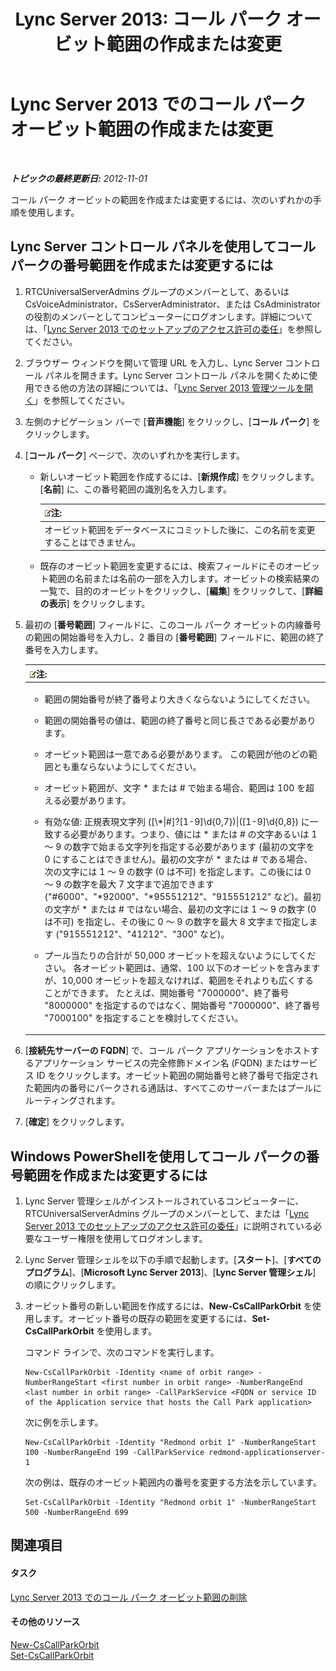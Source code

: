 ﻿---
title: 'Lync Server 2013: コール パーク オービット範囲の作成または変更'
TOCTitle: コール パーク オービット範囲の作成または変更
ms:assetid: 549ec118-eee5-4333-9416-80929ec057e0
ms:mtpsurl: https://technet.microsoft.com/ja-jp/library/Gg398361(v=OCS.15)
ms:contentKeyID: 48272111
ms.date: 05/19/2016
mtps_version: v=OCS.15
ms.translationtype: HT
---

# Lync Server 2013 でのコール パーク オービット範囲の作成または変更

 

_**トピックの最終更新日:** 2012-11-01_

コール パーク オービットの範囲を作成または変更するには、次のいずれかの手順を使用します。

## Lync Server コントロール パネルを使用してコール パークの番号範囲を作成または変更するには

1.  RTCUniversalServerAdmins グループのメンバーとして、あるいは CsVoiceAdministrator、CsServerAdministrator、または CsAdministrator の役割のメンバーとしてコンピューターにログオンします。詳細については、「[Lync Server 2013 でのセットアップのアクセス許可の委任](lync-server-2013-delegate-setup-permissions.md)」を参照してください。

2.  ブラウザー ウィンドウを開いて管理 URL を入力し、Lync Server コントロール パネルを開きます。Lync Server コントロール パネルを開くために使用できる他の方法の詳細については、「[Lync Server 2013 管理ツールを開く](lync-server-2013-open-lync-server-administrative-tools.md)」を参照してください。

3.  左側のナビゲーション バーで \[**音声機能**\] をクリックし、\[**コール パーク**\] をクリックします。

4.  \[**コール パーク**\] ページで、次のいずれかを実行します。
    
      - 新しいオービット範囲を作成するには、\[**新規作成**\] をクリックします。\[**名前**\] に、この番号範囲の識別名を入力します。
        
        <table>
        <thead>
        <tr class="header">
        <th><img src="images/Gg412781.note(OCS.15).gif" title="note" alt="note" />注:</th>
        </tr>
        </thead>
        <tbody>
        <tr class="odd">
        <td>オービット範囲をデータベースにコミットした後に、この名前を変更することはできません。</td>
        </tr>
        </tbody>
        </table>
    
      - 既存のオービット範囲を変更するには、検索フィールドにそのオービット範囲の名前または名前の一部を入力します。オービットの検索結果の一覧で、目的のオービットをクリックし、\[**編集**\] をクリックして、\[**詳細の表示**\] をクリックします。

5.  最初の \[**番号範囲**\] フィールドに、このコール パーク オービットの内線番号の範囲の開始番号を入力し、2 番目の \[**番号範囲**\] フィールドに、範囲の終了番号を入力します。
    
    <table>
    <colgroup>
    <col style="width: 100%" />
    </colgroup>
    <thead>
    <tr class="header">
    <th><img src="images/Gg412781.note(OCS.15).gif" title="note" alt="note" />注:</th>
    </tr>
    </thead>
    <tbody>
    <tr class="odd">
    <td><ul>
    <li><p>範囲の開始番号が終了番号より大きくならないようにしてください。</p></li>
    <li><p>範囲の開始番号の値は、範囲の終了番号と同じ長さである必要があります。</p></li>
    <li><p>オービット範囲は一意である必要があります。 この範囲が他のどの範囲とも重ならないようにしてください。</p></li>
    <li><p>オービット範囲が、文字 * または # で始まる場合、範囲は 100 を超える必要があります。</p></li>
    <li><p>有効な値: 正規表現文字列 ([\*|#]?[1-9]\d{0,7})|([1-9]\d{0,8}) に一致する必要があります。つまり、値には * または # の文字あるいは 1 ～ 9 の数字で始まる文字列を指定する必要があります (最初の文字を 0 にすることはできません)。最初の文字が * または # である場合、次の文字には 1 ～ 9 の数字 (0 は不可) を指定します。この後には 0 ～ 9 の数字を最大 7 文字まで追加できます (&quot;#6000&quot;、&quot;*92000&quot;、&quot;*95551212&quot;、&quot;915551212&quot; など)。最初の文字が * または # ではない場合、最初の文字には 1 ～ 9 の数字 (0 は不可) を指定し、その後に 0 ～ 9 の数字を最大 8 文字まで指定します (&quot;915551212&quot;、&quot;41212&quot;、&quot;300&quot; など)。</p></li>
    <li><p>プール当たりの合計が 50,000 オービットを超えないようにしてください。 各オービット範囲は、通常、100 以下のオービットを含みますが、10,000 オービットを超えなければ、範囲をそれよりも広くすることができます。 たとえば、開始番号 &quot;7000000&quot;、終了番号 &quot;8000000&quot; を指定するのではなく、開始番号 &quot;7000000&quot;、終了番号 &quot;7000100&quot; を指定することを検討してください。</p></li>
    </ul></td>
    </tr>
    </tbody>
    </table>


6.  \[**接続先サーバーの FQDN**\] で、コール パーク アプリケーションをホストするアプリケーション サービスの完全修飾ドメイン名 (FQDN) またはサービス ID をクリックします。オービット範囲の開始番号と終了番号で指定された範囲内の番号にパークされる通話は、すべてこのサーバーまたはプールにルーティングされます。

7.  \[**確定**\] をクリックします。

## Windows PowerShellを使用してコール パークの番号範囲を作成または変更するには

1.  Lync Server 管理シェルがインストールされているコンピューターに、RTCUniversalServerAdmins グループのメンバーとして、または「[Lync Server 2013 でのセットアップのアクセス許可の委任](lync-server-2013-delegate-setup-permissions.md)」に説明されている必要なユーザー権限を使用してログオンします。

2.  Lync Server 管理シェルを以下の手順で起動します。\[**スタート**\]、\[**すべてのプログラム**\]、\[**Microsoft Lync Server 2013**\]、\[**Lync Server 管理シェル**\] の順にクリックします。

3.  オービット番号の新しい範囲を作成するには、**New-CsCallParkOrbit** を使用します。オービット番号の既存の範囲を変更するには、**Set-CsCallParkOrbit** を使用します。
    
    コマンド ラインで、次のコマンドを実行します。
    
        New-CsCallParkOrbit -Identity <name of orbit range> -NumberRangeStart <first number in orbit range> -NumberRangeEnd <last number in orbit range> -CallParkService <FQDN or service ID of the Application service that hosts the Call Park application>
    
    次に例を示します。
    
        New-CsCallParkOrbit -Identity "Redmond orbit 1" -NumberRangeStart 100 -NumberRangeEnd 199 -CallParkService redmond-applicationserver-1
    
    次の例は、既存のオービット範囲内の番号を変更する方法を示しています。
    
        Set-CsCallParkOrbit -Identity "Redmond orbit 1" -NumberRangeStart 500 -NumberRangeEnd 699

## 関連項目

#### タスク

[Lync Server 2013 でのコール パーク オービット範囲の削除](lync-server-2013-delete-a-call-park-orbit-range.md)  

#### その他のリソース

[New-CsCallParkOrbit](https://docs.microsoft.com/en-us/powershell/module/skype/New-CsCallParkOrbit)  
[Set-CsCallParkOrbit](https://docs.microsoft.com/en-us/powershell/module/skype/Set-CsCallParkOrbit)

